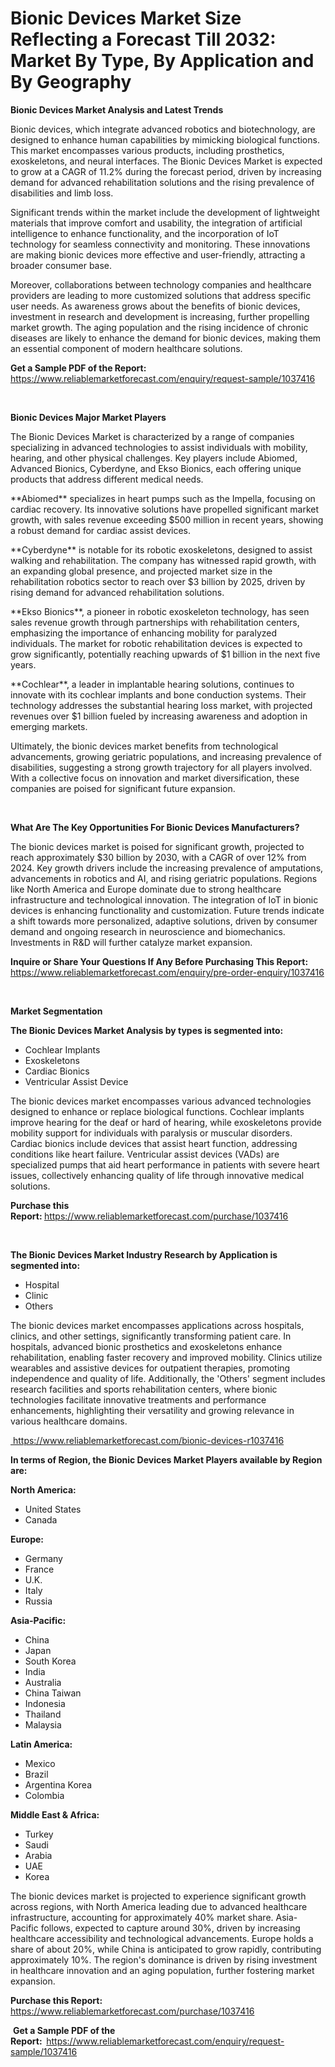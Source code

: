 <p><h1>Bionic Devices Market Size Reflecting a Forecast Till 2032: Market By Type, By Application and By Geography</h1></p><p><strong>Bionic Devices Market Analysis and Latest Trends</strong></p>
<p><p>Bionic devices, which integrate advanced robotics and biotechnology, are designed to enhance human capabilities by mimicking biological functions. This market encompasses various products, including prosthetics, exoskeletons, and neural interfaces. The Bionic Devices Market is expected to grow at a CAGR of 11.2% during the forecast period, driven by increasing demand for advanced rehabilitation solutions and the rising prevalence of disabilities and limb loss.</p><p>Significant trends within the market include the development of lightweight materials that improve comfort and usability, the integration of artificial intelligence to enhance functionality, and the incorporation of IoT technology for seamless connectivity and monitoring. These innovations are making bionic devices more effective and user-friendly, attracting a broader consumer base.</p><p>Moreover, collaborations between technology companies and healthcare providers are leading to more customized solutions that address specific user needs. As awareness grows about the benefits of bionic devices, investment in research and development is increasing, further propelling market growth. The aging population and the rising incidence of chronic diseases are likely to enhance the demand for bionic devices, making them an essential component of modern healthcare solutions.</p></p>
<p><strong>Get a Sample PDF of the Report:&nbsp;</strong> <a href="https://www.reliablemarketforecast.com/enquiry/request-sample/1037416?utm_campaign=1840&utm_medium=2&utm_source=Github&utm_content=ia&utm_term=17042025&utm_id=bionic-devices">https://www.reliablemarketforecast.com/enquiry/request-sample/1037416</a></p>
<p>&nbsp;</p>
<p><strong>Bionic Devices Major Market Players</strong></p>
<p><p>The Bionic Devices Market is characterized by a range of companies specializing in advanced technologies to assist individuals with mobility, hearing, and other physical challenges. Key players include Abiomed, Advanced Bionics, Cyberdyne, and Ekso Bionics, each offering unique products that address different medical needs.</p><p>**Abiomed** specializes in heart pumps such as the Impella, focusing on cardiac recovery. Its innovative solutions have propelled significant market growth, with sales revenue exceeding $500 million in recent years, showing a robust demand for cardiac assist devices.</p><p>**Cyberdyne** is notable for its robotic exoskeletons, designed to assist walking and rehabilitation. The company has witnessed rapid growth, with an expanding global presence, and projected market size in the rehabilitation robotics sector to reach over $3 billion by 2025, driven by rising demand for advanced rehabilitation solutions.</p><p>**Ekso Bionics**, a pioneer in robotic exoskeleton technology, has seen sales revenue growth through partnerships with rehabilitation centers, emphasizing the importance of enhancing mobility for paralyzed individuals. The market for robotic rehabilitation devices is expected to grow significantly, potentially reaching upwards of $1 billion in the next five years.</p><p>**Cochlear**, a leader in implantable hearing solutions, continues to innovate with its cochlear implants and bone conduction systems. Their technology addresses the substantial hearing loss market, with projected revenues over $1 billion fueled by increasing awareness and adoption in emerging markets.</p><p>Ultimately, the bionic devices market benefits from technological advancements, growing geriatric populations, and increasing prevalence of disabilities, suggesting a strong growth trajectory for all players involved. With a collective focus on innovation and market diversification, these companies are poised for significant future expansion.</p></p>
<p>&nbsp;</p>
<p><strong>What Are The Key Opportunities For Bionic Devices Manufacturers?</strong></p>
<p><p>The bionic devices market is poised for significant growth, projected to reach approximately $30 billion by 2030, with a CAGR of over 12% from 2024. Key growth drivers include the increasing prevalence of amputations, advancements in robotics and AI, and rising geriatric populations. Regions like North America and Europe dominate due to strong healthcare infrastructure and technological innovation. The integration of IoT in bionic devices is enhancing functionality and customization. Future trends indicate a shift towards more personalized, adaptive solutions, driven by consumer demand and ongoing research in neuroscience and biomechanics. Investments in R&D will further catalyze market expansion.</p></p>
<p><strong>Inquire or Share Your Questions If Any Before Purchasing This Report:</strong> <a href="https://www.reliablemarketforecast.com/enquiry/pre-order-enquiry/1037416?utm_campaign=1840&utm_medium=2&utm_source=Github&utm_content=ia&utm_term=17042025&utm_id=bionic-devices">https://www.reliablemarketforecast.com/enquiry/pre-order-enquiry/1037416</a></p>
<p>&nbsp;</p>
<p><strong>Market Segmentation</strong></p>
<p><strong>The Bionic Devices Market Analysis by types is segmented into:</strong></p>
<p><ul><li>Cochlear Implants</li><li>Exoskeletons</li><li>Cardiac Bionics</li><li>Ventricular Assist Device</li></ul></p>
<p><p>The bionic devices market encompasses various advanced technologies designed to enhance or replace biological functions. Cochlear implants improve hearing for the deaf or hard of hearing, while exoskeletons provide mobility support for individuals with paralysis or muscular disorders. Cardiac bionics include devices that assist heart function, addressing conditions like heart failure. Ventricular assist devices (VADs) are specialized pumps that aid heart performance in patients with severe heart issues, collectively enhancing quality of life through innovative medical solutions.</p></p>
<p><strong>Purchase this Report:&nbsp;</strong><a href="https://www.reliablemarketforecast.com/purchase/1037416?utm_campaign=1840&utm_medium=2&utm_source=Github&utm_content=ia&utm_term=17042025&utm_id=bionic-devices">https://www.reliablemarketforecast.com/purchase/1037416</a></p>
<p>&nbsp;</p>
<p><strong>The Bionic Devices Market Industry Research by Application is segmented into:</strong></p>
<p><ul><li>Hospital</li><li>Clinic</li><li>Others</li></ul></p>
<p><p>The bionic devices market encompasses applications across hospitals, clinics, and other settings, significantly transforming patient care. In hospitals, advanced bionic prosthetics and exoskeletons enhance rehabilitation, enabling faster recovery and improved mobility. Clinics utilize wearables and assistive devices for outpatient therapies, promoting independence and quality of life. Additionally, the 'Others' segment includes research facilities and sports rehabilitation centers, where bionic technologies facilitate innovative treatments and performance enhancements, highlighting their versatility and growing relevance in various healthcare domains.</p></p>
<p><a href="https://www.reliablemarketforecast.com/bionic-devices-r1037416?utm_campaign=1840&utm_medium=2&utm_source=Github&utm_content=ia&utm_term=17042025&utm_id=bionic-devices">&nbsp;https://www.reliablemarketforecast.com/bionic-devices-r1037416</a></p>
<p><strong>In terms of Region, the Bionic Devices Market Players available by Region are:</strong></p>
<p>
    <p> <strong> North America: </strong>
        <ul>
            <li>United States</li>
            <li>Canada</li>
        </ul>
        </p> 
    <p> <strong> Europe: </strong>
        <ul>
            <li>Germany</li>
            <li>France</li>
            <li>U.K.</li>
            <li>Italy</li>
            <li>Russia</li>
        </ul>
        </p> 
    <p> <strong> Asia-Pacific: </strong>
        <ul>
            <li>China</li>
            <li>Japan</li>
            <li>South Korea</li>
            <li>India</li>
            <li>Australia</li>
            <li>China Taiwan</li>
            <li>Indonesia</li>
            <li>Thailand</li>
            <li>Malaysia</li>
        </ul>
        </p> 
    <p> <strong> Latin America: </strong>
        <ul>
            <li>Mexico</li>
            <li>Brazil</li>
            <li>Argentina Korea</li>
            <li>Colombia</li>
        </ul>
        </p> 
    <p> <strong> Middle East & Africa: </strong>
        <ul>
            <li>Turkey</li>
            <li>Saudi</li>
            <li>Arabia</li>
            <li>UAE</li>
            <li>Korea</li>
        </ul>
    </p>
    </p>
<p><p>The bionic devices market is projected to experience significant growth across regions, with North America leading due to advanced healthcare infrastructure, accounting for approximately 40% market share. Asia-Pacific follows, expected to capture around 30%, driven by increasing healthcare accessibility and technological advancements. Europe holds a share of about 20%, while China is anticipated to grow rapidly, contributing approximately 10%. The region's dominance is driven by rising investment in healthcare innovation and an aging population, further fostering market expansion.</p></p>
<p><strong>Purchase this Report: </strong><a href="https://www.reliablemarketforecast.com/purchase/1037416?utm_campaign=1840&utm_medium=2&utm_source=Github&utm_content=ia&utm_term=17042025&utm_id=bionic-devices">https://www.reliablemarketforecast.com/purchase/1037416</a></p>
<p>&nbsp;<strong>Get a Sample PDF of the Report:&nbsp;&nbsp;</strong><a href="https://www.reliablemarketforecast.com/enquiry/request-sample/1037416?utm_campaign=1840&utm_medium=2&utm_source=Github&utm_content=ia&utm_term=17042025&utm_id=bionic-devices">https://www.reliablemarketforecast.com/enquiry/request-sample/1037416</a></p>
<p><strong></strong></p>
<p><p></p><p></p><p></p></p>